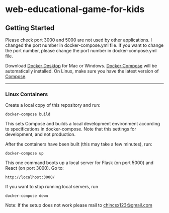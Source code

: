 # web-educational-game-for-kids

## Getting Started
Please check port 3000 and 5000 are not used by other applications. I changed the port number in docker-compose.yml file. If you want to change the port number, please change the port number in docker-compose.yml file.  <br>

Download [Docker Desktop](https://www.docker.com/products/docker-desktop) for Mac or Windows. [Docker Compose](https://docs.docker.com/compose) will be automatically installed. On Linux, make sure you have the latest version of [Compose](https://docs.docker.com/compose/install/).

---------------

### Linux Containers

Create a local copy of this repository and run:

```
docker-compose build
```

This sets Compose and builds a local development environment according to specifications in docker-compose. Note that this settings for development, and not production.

After the containers have been built (this may take a few minutes), run:

```
docker-compose up
```

This one command boots up a local server for Flask (on port 5000) and React (on port 3000). Go to:

```
http://localhost:3000/ 
```

If you want to stop running local servers, run

```
docker-compose down
```

Note: If the setup does not work please mail to chincsx123@gmail.com

